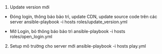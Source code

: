 1. Update version mới

- Đóng login, thông báo bảo trì, update CDN, update source code trên các server
ansible-playbook -i hosts roles/update_version.yml

- Mở Login, bỏ thông báo bảo trì
ansible-playbook -i hosts roles/open_login.yml

2. Setup mô trường cho server mới
ansible-playbook -i hosts play.yml
